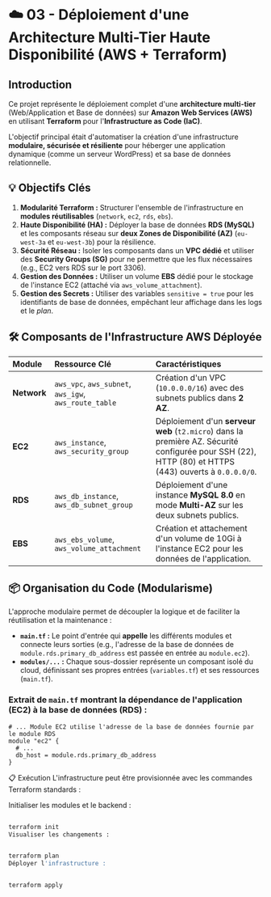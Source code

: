 # ☁️ 03 - Déploiement d'une Architecture Multi-Tier Haute Disponibilité (AWS + Terraform)

## Introduction
Ce projet représente le déploiement complet d'une **architecture multi-tier** (Web/Application et Base de données) sur **Amazon Web Services (AWS)** en utilisant **Terraform** pour l'**Infrastructure as Code (IaC)**.

L'objectif principal était d'automatiser la création d'une infrastructure **modulaire, sécurisée et résiliente** pour héberger une application dynamique (comme un serveur WordPress) et sa base de données relationnelle.

## 💡 Objectifs Clés
1.  **Modularité Terraform :** Structurer l'ensemble de l'infrastructure en **modules réutilisables** (`network`, `ec2`, `rds`, `ebs`).
2.  **Haute Disponibilité (HA) :** Déployer la base de données **RDS (MySQL)** et les composants réseau sur **deux Zones de Disponibilité (AZ)** (`eu-west-3a` et `eu-west-3b`) pour la résilience.
3.  **Sécurité Réseau :** Isoler les composants dans un **VPC dédié** et utiliser des **Security Groups (SG)** pour ne permettre que les flux nécessaires (e.g., EC2 vers RDS sur le port 3306).
4.  **Gestion des Données :** Utiliser un volume **EBS** dédié pour le stockage de l'instance EC2 (attaché via `aws_volume_attachment`).
5.  **Gestion des Secrets :** Utiliser des variables `sensitive = true` pour les identifiants de base de données, empêchant leur affichage dans les logs et le *plan*.

## 🛠️ Composants de l'Infrastructure AWS Déployée

| Module | Ressource Clé | Caractéristiques |
| :--- | :--- | :--- |
| **Network** | `aws_vpc`, `aws_subnet`, `aws_igw`, `aws_route_table` | Création d'un VPC (`10.0.0.0/16`) avec des subnets publics dans **2 AZ**. |
| **EC2** | `aws_instance`, `aws_security_group` | Déploiement d'un **serveur web** (`t2.micro`) dans la première AZ. Sécurité configurée pour SSH (22), HTTP (80) et HTTPS (443) ouverts à `0.0.0.0/0`. |
| **RDS** | `aws_db_instance`, `aws_db_subnet_group` | Déploiement d'une instance **MySQL 8.0** en mode **Multi-AZ** sur les deux subnets publics. |
| **EBS** | `aws_ebs_volume`, `aws_volume_attachment` | Création et attachement d'un volume de 10Gi à l'instance EC2 pour les données de l'application. |

## 📦 Organisation du Code (Modularisme)
L'approche modulaire permet de découpler la logique et de faciliter la réutilisation et la maintenance :

* **`main.tf` :** Le point d'entrée qui **appelle** les différents modules et connecte leurs sorties (e.g., l'adresse de la base de données de `module.rds.primary_db_address` est passée en entrée au `module.ec2`).
* **`modules/...` :** Chaque sous-dossier représente un composant isolé du cloud, définissant ses propres entrées (`variables.tf`) et ses ressources (`main.tf`).

### Extrait de `main.tf` montrant la dépendance de l'application (EC2) à la base de données (RDS) :

```hcl
# ... Module EC2 utilise l'adresse de la base de données fournie par le module RDS
module "ec2" {
  # ...
  db_host = module.rds.primary_db_address
}
```

📋 Exécution
L'infrastructure peut être provisionnée avec les commandes Terraform standards :

Initialiser les modules et le backend :

```Bash

terraform init
Visualiser les changements :
```
```Bash

terraform plan
Déployer l'infrastructure :
```
```Bash

terraform apply
```

